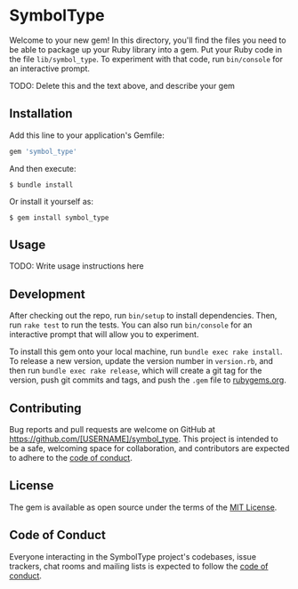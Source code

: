 # SymbolType

Welcome to your new gem! In this directory, you'll find the files you need to be able to package up your Ruby library into a gem. Put your Ruby code in the file `lib/symbol_type`. To experiment with that code, run `bin/console` for an interactive prompt.

TODO: Delete this and the text above, and describe your gem

## Installation

Add this line to your application's Gemfile:

```ruby
gem 'symbol_type'
```

And then execute:

    $ bundle install

Or install it yourself as:

    $ gem install symbol_type

## Usage

TODO: Write usage instructions here

## Development

After checking out the repo, run `bin/setup` to install dependencies. Then, run `rake test` to run the tests. You can also run `bin/console` for an interactive prompt that will allow you to experiment.

To install this gem onto your local machine, run `bundle exec rake install`. To release a new version, update the version number in `version.rb`, and then run `bundle exec rake release`, which will create a git tag for the version, push git commits and tags, and push the `.gem` file to [rubygems.org](https://rubygems.org).

## Contributing

Bug reports and pull requests are welcome on GitHub at https://github.com/[USERNAME]/symbol_type. This project is intended to be a safe, welcoming space for collaboration, and contributors are expected to adhere to the [code of conduct](https://github.com/[USERNAME]/symbol_type/blob/master/CODE_OF_CONDUCT.md).


## License

The gem is available as open source under the terms of the [MIT License](https://opensource.org/licenses/MIT).

## Code of Conduct

Everyone interacting in the SymbolType project's codebases, issue trackers, chat rooms and mailing lists is expected to follow the [code of conduct](https://github.com/[USERNAME]/symbol_type/blob/master/CODE_OF_CONDUCT.md).

